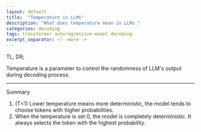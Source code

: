 ```yaml
---
layout: default
title:  "Temperature in LLMs"
description: "What does temperature mean in LLMs."
categories: decoding
tags: transformer autoregressive-model decoding
excerpt_separator: <!--more-->
---
```


TL; DR;

Temperature is a parameter to control the randomness of LLM's output during decoding process.

---

Summary

1. (T<1) Lower temperature means more deterministic, the model tends to choose tokens with higher probabilities.
2. When the temperature is set 0, the model is completely deterministic. It always selects the token with the highest probability.